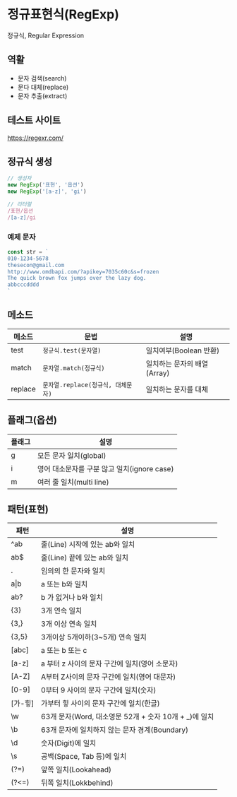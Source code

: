 # 정규표현식(RegExp)

정규식, Regular Expression

## 역활

- 문자 검색(search)
- 문다 대체(replace)
- 문자 추출(extract)

## 테스트 사이트

https://regexr.com/

## 정규식 생성

```js
// 생성자
new RegExp('표현', '옵션')
new RegExp('[a-z]', 'gi')

// 리터럴
/표현/옵션
/[a-z]/gi
```

### 예제 문자

```js
const str = `
010-1234-5678
thesecon@gmail.com
http://www.omdbapi.com/?apikey=7035c60c&s=frozen
The quick brown fox jumps over the lazy dog.
abbcccdddd
`
```

## 메소드

메소드 | 문법 | 설명
--|--|--
test | `정규식.test(문자열)` | 일치여부(Boolean 반환)
match | `문자열.match(정규식)` | 일치하는 문자의 배열(Array)
replace | `문자열.replace(정규식, 대체문자) `| 일치하는 문자를 대체

## 플래그(옵션)

플래그 | 설명
--|--
g | 모든 문자 일치(global)
i | 영어 대소문자를 구분 않고 일치(ignore case)
m | 여러 줄 일치(multi line)

## 패턴(표현)

 패턴 | 설명
 --|--
 ^ab | 줄(Line) 시작에 있는 ab와 일치
 ab$ | 줄(Line) 끝에 있는 ab와 일치
 . | 임의의 한 문자와 일치
 a&verbar;b | a 또는 b와 일치
 ab? | b 가 없거나 b와 일치
 {3} | 3개 연속 일치
 {3,} | 3개 이상 연속 일치
 {3,5} | 3개이상 5개이하(3~5개) 연속 일치
 [abc] | a 또는 b 또는 c
 [a-z] | a 부터 z 사이의 문자 구간에 일치(영어 소문자)
 [A-Z] | A부터 Z사이의 문자 구간에 일치(영어 대문자)
 [0-9] | 0부터 9 사이의 문자 구간에 일치(숫자)
 [가-힣] | 가부터 힣 사이의 문자 구간에 일치(한글)
 \w | 63개 문자(Word, 대소영문 52개 + 숫자 10개 + _)에 일치
 \b | 63개 문자에 일치하지 않는 문자 경계(Boundary)
 \d | 숫자(Digit)에 일치
 \s | 공백(Space, Tab 등)에 일치
 (?=) | 앞쪽 일치(Lookahead)
 (?<=) | 뒤쪽 일치(Lokkbehind)